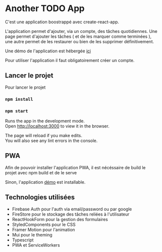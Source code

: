# Another TODO App

C'est une application boostrappé avec create-react-app.

L'application permet d'ajouter, via un compte, des tâches quotidiennes.
Une page permet d'ajouter les tâches ( et de les marquer comme terminées ), une autre permet de les restaurer ou bien de les supprimer définitivement.

Une démo de l'application est hébergée [ici](https://todo.arthurbrunot.fr)

Pour utiliser l'application il faut obligatoirement créer un compte.

## Lancer le projet

Pour lancer le projet 

### `npm install`
### `npm start`


Runs the app in the development mode.\
Open [http://localhost:3000](http://localhost:3000) to view it in the browser.

The page will reload if you make edits.\
You will also see any lint errors in the console.

## PWA

Afin de pouvoir installer l'application PWA, il est nécéssaire de build le projet avec npm build et de le serve

Sinon, l'application  [démo](https://todo.arthurbrunot.fr) est installable.


## Technologies utilisées

 - Firebase Auth pour l'auth via email/password ou par google 
 - FireStore pour le stockage des tâches reliées à l'utilisateur
 - ReactHookForm pour la gestion des formulaires
 - StyledComponents pour le CSS
 - Framer Motion pour l'animation
 - Mui pour le theming
 - Typescript
 - PWA et ServiceWorkers
